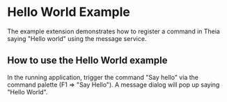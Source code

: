# Hello World Example

The example extension demonstrates how to register a command in Theia saying "Hello world" using the message service.

## How to use the Hello World example

In the running application, trigger the command "Say hello" via the command palette (F1 => "Say Hello"). A message dialog will pop up saying "Hello World".